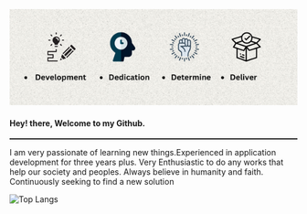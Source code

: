 ![Header image](https://raw.githubusercontent.com/arifulthejedi/arifulthejedi/main/src/img/Development.png)

<div>
  <h4>Hey! there, Welcome to my Github.</h4>
<hr style="width:100%;height:2px;">
 <p>
     I am very passionate of learning new things.Experienced in application development for three years plus.
     Very Enthusiastic to do any works that help our
     society and peoples. Always believe in humanity and faith. Continuously seeking to find a new solution
 </p>
</div>

![Top Langs](https://github-readme-stats.vercel.app/api/top-langs/?username=arifulthejedi)

